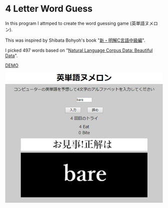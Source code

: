 # 4 Letter Word Guess
In this program I attmped to create the word guessing game (英単語ヌメロン).

This was inspired by Shibata Bohyoh's book "[新・明解C言語中級編](https://www.amazon.co.jp/gp/product/B00W4O6A36/ref=dbs_a_def_rwt_hsch_vapi_tkin_p1_i7)".

I picked 497 words based on "[Natural Language Corpus Data: Beautiful Data](https://norvig.com/ngrams/)".

[DEMO](https://sho373.github.io/CodingChallenge/13_English_Words_Numeron/)

![alt tag](example.png)
